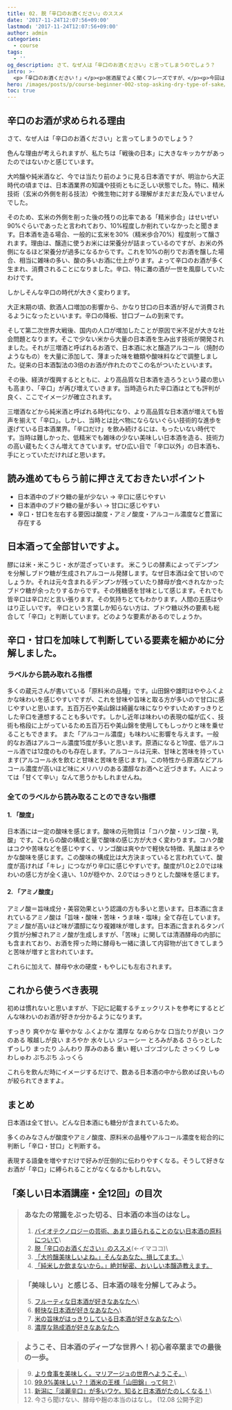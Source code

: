```yaml
---
title: 02. 脱「辛口のお酒ください」のススメ
date: '2017-11-24T12:07:56+09:00'
lastmod: '2017-11-24T12:07:56+09:00'
author: admin
categories:
  - course
tags:
  - ''
og_description: さて、なぜ人は「辛口のお酒ください」と言ってしまうのでしょう？
intro: >-
  <p>「辛口のお酒ください！」</p><p>居酒屋でよく聞くフレーズですが、</p><p>今回は、よく話題にされる「辛口のお酒ください」という言葉の罠について、詳しくご説明したいと思います。</p>
hero: /images/posts/p/course-beginner-002-stop-asking-dry-type-of-sake/001.jpg
toc: true
---
```

## 辛口のお酒が求められる理由

さて、なぜ人は「辛口のお酒ください」と言ってしまうのでしょう？

色んな理由が考えられますが、私たちは「戦後の日本」に大きなキッカケがあったのではないかと感じています。

<!-- 「辛口ください ！」なぜみなさん辛口が好きなんですか？「美味しい」と言うイメージだけが先行していますよ。なぜこのイメージが定着してしまっているのか。それは非常に甘く質の良いとは言えない味わいの日本酒がマジョリティーの時、蔵は丁寧で高品質な製造を心がけていたのです。そうしてできたのが「辛口」。とても評判が良くここでイメージが確立されます。
2級酒などから純米酒と呼ばれる時代になり、より高品質な日本酒が増えても皆声を揃えて「辛口」。それは「巨人・大鵬・卵焼き」と同じです。味の多様化が進んでいる今だからこそ様々な味の日本酒を楽しんでみてください。
 -->

大吟醸や純米酒など、今では当たり前のように見る日本酒ですが、明治から大正時代の頃までは、日本酒業界の知識や技術ともに乏しい状態でした。特に、精米技術（玄米の外側を削る技法）や微生物に対する理解がまだまだ及んでいませんでした。

そのため、玄米の外側を削った後の残りの比率である「精米歩合」はせいぜい90%ぐらいであったと言われており、10%程度しか削れていなかったと聞きます。日本酒を造る場合、一般的に玄米を30%（精米歩合70%）程度削って醸されます。理由は、醸造に使うお米には栄養分が詰まっているのですが、お米の外側になるほど栄養分が過多になるからです。これを10%の削りでお酒を醸した場合、相当に雑味の多い、酸の多いお酒に仕上がります。よって辛口のお酒が多く生まれ、消費されることになりました。辛口、特に灘の酒が一世を風靡していたわけです。

しかしそんな辛口の時代が大きく変わります。

大正末期の頃、飲酒人口増加の影響から、かなり甘口の日本酒が好んで消費されるようになったといいます。辛口の降板、甘口ブームの到来です。

そして第二次世界大戦後、国内の人口が増加したことが原因で米不足が大きな社会問題となります。そこで少ない米から大量の日本酒を生み出す技術が開発されました。それが三増酒と呼ばれるお酒で、日本酒に水と醸造アルコール（焼酎のようなもの）を大量に添加して、薄まった味を糖類や酸味料などで調整しました。従来の日本酒製法の3倍のお酒が作れたのでこの名がついたといいます。

その後、経済が復興するとともに、より高品質な日本酒を造ろうという蔵の思いも高まり、「辛口」が再び増えていきます。当時造られた辛口酒はとても評判が良く、ここでイメージが確立されます。

三増酒などから純米酒と呼ばれる時代になり、より高品質な日本酒が増えても皆声を揃えて「辛口」。しかし、当時とは比べ物にならないぐらい技術的な進歩を遂げている日本酒業界。「辛口だけ」を飲み続けるには、もったいない時代です。当時は難しかった、低精米でも雑味の少ない美味しい日本酒を造る、技術力の高い蔵もたくさん増えてきています。ぜひ広い目で「辛口以外」の日本酒も、手にとっていただければと思います。

## 読み進めてもらう前に押さえておきたいポイント

* 日本酒中のブドウ糖の量が少ない → 辛口に感じやすい
* 日本酒中のブドウ糖の量が多い → 甘口に感じやすい
* 辛口・甘口を左右する要因は酸度・アミノ酸度・アルコール濃度など豊富に存在する

## 日本酒って全部甘いですよ。

醪には米・米こうじ・水が混ざっています。
米こうじの酵素によってデンプンを分解しブドウ糖が生成されアルコール発酵します。なぜ日本酒は全て甘いのでしょうか。それは元々含まれるデンプンが残っていたり酵母が食べきれなかったブドウ糖が余ったりするからです。その残糖感を甘味として感じます。それでも皆辛口は辛口だと言い張ります。その気持ちとてもわかります。人間の五感はやはり正しいです。
辛口という言葉しか知らない方は、ブドウ糖以外の要素も総合して「辛口」と判断しています。どのような要素があるのでしょうか。

## 辛口・甘口を加味して判断している要素を細かめに分解しました。

### ラベルから読み取れる指標

多くの蔵元さんが書いている「原料米の品種」です。山田錦や雄町はややふくよかな味わいを感じやすいですが、これを甘味や旨味と取る方が多いので甘口に感じやすいと思います。五百万石や美山錦は綺麗な味になりやすいためすっきりとした辛口を連想することも多いです。しかし近年は味わいの表現の幅が広く、技術も格段に上がっているため五百万石や美山錦を使用してもしっかりと味を乗せることもできます。
また「アルコール濃度」も味わいに影響を与えます。一般的なお酒はアルコール濃度15度が多いと思います。原酒になると19度、低アルコール酒では12度のものも存在します。アルコールは元来、甘味と苦味を持っています(アルコール水を飲むと甘味と苦味を感じます)。この特性から原酒などアルコール濃度が高いほど味にメリハリのある濃醇なお酒へと近づきます。人によっては「甘くて辛い」なんて思うかもしれませんね。

### 全てのラベルから読み取ることのできない指標

#### 1. 「酸度」

日本酒には一定の酸味を感じます。酸味の元物質は「コハク酸・リンゴ酸・乳酸」です。これらの酸の構成と量で酸味の感じ方が大きく変わります。コハク酸はコクや苦味などを感じやすく、リンゴ酸は爽やかで軽快な特徴、乳酸はまろやかな酸味を感じます。この酸味の構成比は大方決まっていると言われていて、酸度が高ければ「キレ」につながり辛口に感じやすいです。酸度が1.0と2.0では味わいの感じ方が全く違い、1.0が穏やか、2.0ではっきりとした酸味を感じます。

#### 2. 「アミノ酸度」

アミノ酸＝旨味成分・美容効果という認識の方も多いと思います。日本酒に含まれているアミノ酸は「旨味・酸味・苦味・うま味・塩味」全て存在しています。アミノ酸が高いほど味が濃醇になり複雑味が増します。日本酒に含まれるタンパク質が分解されアミノ酸が生成しますが、「苦味」に関しては清酒酵母の内部にも含まれており、お酒を搾った時に酵母も一緒に潰して内容物が出てきてしまうと苦味が増すと言われています。

これらに加えて、酵母や水の硬度・もやしにも左右されます。

## これから使うべき表現

初めは慣れないと思いますが、下記に記載するチェックリストを参考にするとどんな味わいのお酒が好きか分かるようになります。

すっきり
爽やかな
華やかな
ふくよかな
濃厚な
なめらかな
口当たりが良い
コクのある
喉越しが良い
まろやか
水々しい
ジューシー
とろみがある
さらっとした
ずっしり
まったり
ふんわり
厚みのある
重い
軽い
ゴツゴツした
さっくり
しゅわしゅわ
ぷちぷち
ふっくら

これらを飲んだ時にイメージするだけで、数ある日本酒の中から飲めば良いものが絞られてきますよ。

## まとめ

日本酒は全て甘い。どんな日本酒にも糖分が含まれているため。

多くのみなさんが酸度やアミノ酸度、原料米の品種やアルコール濃度を総合的に判断し「辛口・甘口」と判断する。

表現する語彙を増やすだけで好みが圧倒的に伝わりやすくなる。そうして好きなお酒が「辛口」に縛られることがなくなるかもしれない。

## 「楽しい日本酒講座・全12回」の目次

> ### あなたの常識をぶった切る、日本酒の本当のはなし。
>
> 1. [バイオテクノロジーの芸術、あまり語られることのない日本酒の原料について](/p/course-beginner-001-do-you-know-what-its-made-of)\
> 2. [脱「辛口のお酒ください」のススメ](/p/course-beginner-002-stop-asking-dry-type-of-sake)(←イマココ)\
> 3. [「大吟醸美味しいよね。」そんなあなた、損してます。](/p/course-003-the-myth-of-the-highest-grade-sake)\
> 4. [「純米しか飲まないから。」絶対秘密、おいしい本醸造教えます。](/p/course-004-a-letter-for-junmai-lovers/)  



> ### 「美味しい」と感じる、日本酒の味を分解してみよう。
> 
> 5. [フルーティな日本酒が好きなあなたへ](/p/course-005-fruity-sake/)\
> 6. [軽快な日本酒が好きなあなたへ](/p/course-006-smooth-sake/)\
> 7. [米の旨味がはっきりしている日本酒が好きなあなたへ](/p/course-007-umami-sake/)\
> 8. [濃厚な熟成酒が好きなあなたへ](/p/course-008-aged-sake/)  


> ### ようこそ、日本酒のディープな世界へ！初心者卒業までの最後の一歩。

> 9. [より食事を美味しく。マリアージュの世界へようこそ。](/p/course-009-sake-marriage/)\
> 10. [99.9%美味しい？！酒米の王様「山田錦」って何？](/p/course-010-yamadanishiki/)\
> 11. [新潟に「淡麗辛口」が多いワケ。知ると日本酒がたのしくなる！](/p/course-011-nigata-dry-sake/)\
> 12. 今さら聞けない、酵母や麹の本当のはなし。  (12.08 公開予定)

